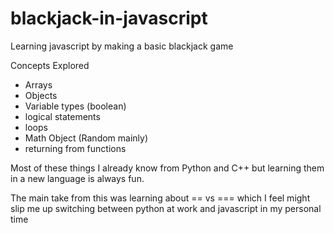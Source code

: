 # blackjack-in-javascript
Learning javascript by making a basic blackjack game

Concepts Explored
- Arrays
- Objects
- Variable types (boolean)
- logical statements
- loops
- Math Object (Random mainly)
- returning from functions

Most of these things I already know from Python and C++ but learning them in a new language is always fun.

The main take from this was learning about == vs === which I feel might slip me up switching between python at work and javascript in my personal time
